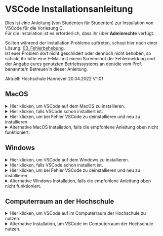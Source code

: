 # VSCode Installationsanleitung

Dies ist eine Anleitung (von Studenten für Studenten) zur Installation von VSCode für die Vorlesung C.<br />
Für die Installation ist es erforderlich, dass ihr über <b>Adminrechte</b> verfügt.<br />

Sollten während der Installation Probleme auftreten, schaut hier nach einer Lösung: [03_Fehlerbehebung](https://github.com/hshf1/VorlesungC/blob/main/VSCode/03_Fehlerbehebung.md). <br />
Ist euer Problem dort nicht geschildert oder dennoch nicht behoben, so schickt ihr bitte eine E-Mail mit einem Screenshot der Fehlermeldung und der Angabe eures genutzten Betriebssystems an den/die vom Prof. benannte/n Betreuer/in dieser Anleitung.

Aktuell:
Hochschule Hannover 20.04.2022 V1.01

## MacOS

<details>
  <summary>Hier klicken, um VSCode auf dem MacOS zu installieren.</summary>

### Schritt 1
Wir laden VSCode für Mac herunter, indem wir auf den folgenden Link klicken:
https://code.visualstudio.com/docs?dv=osx

Danach schieben wir im Finder einfach die Datei `<Visual Studio Code.app>` in den `<Programme>` Ordner. 
  
### Schritt 2
  
Ladet die folgende Datei herunter: [installVSCode.sh.zip](https://github.com/hshf1/VorlesungC/files/8500938/installVSCode.sh.zip)

Die Datei aus diesem ZIP-Ordner schiebt ihr auf euren Schreibtisch (Desktop). <br />
<img width="401" alt="Bildschirmfoto 2022-04-17 um 05 35 45" src="https://user-images.githubusercontent.com/100713757/163699203-aff40972-d3a1-4212-ad96-71e6606950f9.png"> <br />
  
Nun öffnet ihr das Terminal <br />
<img width="566" alt="Bildschirmfoto 2022-04-17 um 05 31 43" src="https://user-images.githubusercontent.com/100713757/163699216-b1eb7dd1-ffce-4bcd-be21-1691adaf0c6b.png">
  
und gebt folgendes ein:
  
> sh ~/Desktop/installVSCode.sh
  
<img width="561" alt="Bildschirmfoto 2022-04-17 um 05 38 53" src="https://user-images.githubusercontent.com/100713757/163699298-7f71c5ab-07f6-43cd-857b-e3eb61dab502.png">

Nun werdet ihr nach eurem Passwort gefragt. <br />

<img width="561" alt="Bildschirmfoto 2022-04-17 um 05 38 59" src="https://user-images.githubusercontent.com/100713757/163699305-1b6cf156-158f-4c7c-880f-c51858000e5e.png">
  
Gebt das Passwort ein, dass ihr auch für die Anmeldung am Laptop nutzt und drückt auf Enter auf der Tastatur.
  
Am Ende sollte dann Installation beendet erscheinen. <br />
<img width="750" alt="Bildschirmfoto 2022-04-17 um 05 33 50" src="https://user-images.githubusercontent.com/100713757/163699227-a2bf91bd-3c4f-42d6-a16b-a7946f22f5c9.png">

Hiermit wäre die Installation auch schon fertig und wir können mit [Erste Schritte](https://github.com/hshf1/VorlesungC/blob/main/VSCode/02_Erste_Schritte.md) weiter machen.

  </details>
  
<details>
<summary>Hier klicken, falls VSCode schon installiert ist.</summary>
  
Das ist kein Problem, dann führe bei der oben beschriebene Installation nur Schritt 2 durch.

</details>
  
  <details>
  <summary>Hier klicken, um bei Fehler VSCode zu deinstallieren und neu zu installieren.</summary>
Falls bei der Installation oder der anschließenden Nutzung von VSCode fehler auftreten, so könnt ihr VSCode deinstallieren 
und wieder anhand der oberen Anleitung neu installieren. Wie Programme auf einem MacOS deinstalliert/gelöscht werden, ist hier erklärt:
https://support.apple.com/de-de/HT202235
    
  </details>
  
  <details>
<summary>Alternative MacOS Installation, falls die empfohlene Anleitung oben nicht funktioniert.</summary>  

### Schritt 1
Damit wir mit Visual Studio Code C programmieren können, brauchen wir einen Compiler und Debugger. 

Dazu öffnen wir den Terminal und überprüfen, ob dies bereits vorhanden ist, indem wir
> clang –version

im Terminal eingeben. Bekommen wir eine Versionsnummer angezeigt, können wir mit Schritt 2 weiter machen. Bekommen wir aber 
mit der Abfrage keine Versionsnummer angezeit, so geben wir im Terminal
> Xcode-select –install

ein und überprüfen das Ergebnis wieder mit 
> clang –version

Nun sollte eine Versionsnummer angezeigt werden und wir können mit Schritt 2 weiter machen.

### Schritt 2
Wir laden VSCode für Mac herunter, indem wir auf den folgenden Link klicken:
https://code.visualstudio.com/docs?dv=osx

Danach schieben wir im Finder einfach die Datei `<Visual Studio Code.app>` in den `<Programme>` Ordner. 

### Schritt 3
Wir öffnen als nächstes Visual Studio Code.<br />

Nun installieren wir einige Erweiterungen, in dem wir auf das Symbol mit 3+1 Quadraten auf der linken Seite klicken:

<img width="367" alt="image" src="https://user-images.githubusercontent.com/78163337/112048606-e031c480-8b4e-11eb-81a7-13dccddf3201.png">

Wir möchten die vier Extensions C/C++, Code Runner, Live Share und GitLens. Oft gibt es eine reguläre, stabile und eine Vorab-Test-Version. Man kann sich an den Downloadzahlen aus den folgenden Screenshots orientieren, um die stabile Version zu erwischen:

![image](https://user-images.githubusercontent.com/78163337/112048686-f50e5800-8b4e-11eb-871f-51418cd4aaf6.png)

![image](https://user-images.githubusercontent.com/78163337/112048709-fb9ccf80-8b4e-11eb-8c6b-92e817526a56.png)

![image](https://user-images.githubusercontent.com/78163337/112048726-00618380-8b4f-11eb-84c5-c4ed73dc9d22.png)
  
![image](https://user-images.githubusercontent.com/100713757/159911055-cba05f87-f11f-402c-bec2-1551c6098574.png)
  
### Schritt 4
  
Um die Einstellungen überall zu haben, egal wo wir die Programme speichern und von anfang an überall debuggen können, laden wir zuerst den ZIP-Ordner herunter: [SettingsMAC.zip](https://github.com/hshf1/VorlesungC/files/8498985/SettingsMAC.zip)

Nun gehe wir im Finder auf Gehe zu und gehen da auf Gehe zum Ordner.
  
![image](https://user-images.githubusercontent.com/100713757/160494364-ae34d538-8420-4e91-b3d8-b47f8dd8bf89.png)

In der Suchleichte geben wir folgende Adresse ein: 
ACHTUNG: [Platzhalter] müsst ihr zusammen mit den eckigen Klammern nach eurem Benutzernamen auf dem MacOS umbennenen. 

>  /Users/[Platzhalter]/Library/Application Support/Code/User
  
In meinem Fall ist mein Benutzername ck und sieht wie folgt dann aus:
  
![image](https://user-images.githubusercontent.com/100713757/160494625-2aace6a3-2697-4d48-8494-5722c8affd83.png)
  
In den geöffneten Ordner kopiert ihr nun die 3 Dateien aus dem aus Schritt 1 runtergeladenen ZIP-Ordner. Falls da schon Dateien mit dem selben Namen vorhanden sind, ersetzt diese einfach.
  
Nun sollten die 3 Dateien sich in diesem Ordner befinden.
  
![image](https://user-images.githubusercontent.com/100713757/160494882-73fbd31a-1ba8-4774-b266-010bd286027e.png)
  
Hiermit wäre die Installation auch schon fertig und wir können mit [Erste Schritte](https://github.com/hshf1/VorlesungC/blob/main/VSCode/02_Erste_Schritte.md) weiter machen.
  </details>

## Windows

 <details> 
<summary>Hier klicken, um VSCode auf dem Windows zu installieren.</summary> 
    
Solltet ihr bei der Installation Probleme aufgrund eures Virenscanners oder durch Windows Defender haben, so könnt ihr die alternative Installation weiter untern nutzen.
  
Ladet folgende Datei herunter und entpackt es: [installVSCode.zip](https://github.com/hshf1/VorlesungC/files/8517029/installVSCode.zip) <br />
Nun startet ihr das Programm als Administrator und folgt den Befehlen. 

Hiermit wäre die Installation auch schon fertig und wir können mit [Erste Schritte](https://github.com/hshf1/VorlesungC/blob/main/VSCode/Erste_Schritte.md) weiter machen.
</details>
    
<details>
<summary>Hier klicken, falls VSCode schon installiert ist.</summary>
  
Das ist kein Problem, führe die oben beschriebene Installationsanleitung einfach ganz normal durch.<br />
Bereits installierte Programme bleiben erhalten und nur fehlende dazu installiert.

</details>
  <details>
  <summary>Hier klicken, um bei Fehler VSCode zu deinstallieren und neu zu installieren.</summary>
Falls bei der Installation oder der anschließenden Nutzung von VSCode fehler auftreten, so könnt ihr es komplett deinstallieren und wieder anhand der oberen Anleitung neu installieren.
<br /><br />
Dafür müsst ihr diese Programme deinstallieren:

![Deinstallation](https://user-images.githubusercontent.com/100713757/159841162-32f5c2e6-24e2-4f33-a9a5-d7a18cd034ac.png)

    
Zum Schluss starten wir noch die Eingabeaufforderung (CMD) mit Adminrechten und geben folgenden Code ein:
> RMDIR /S /Q C:\ProgramData\chocolatey
    
Nun ist alles deinstalliert und gelöscht und es kann mit der Installation wieder von vorne begonnen werden.
    
  </details>
    
<details> 
<summary>Alternative Windows Installation, falls die empfohlene Anleitung oben nicht funktioniert.</summary> 
  
### Schritt 1

Wir laden den ZIP-Ordner hier runter:
[installVSCode.zip](https://github.com/hshf1/VorlesungC/files/8517088/installVSCode.zip)

Die Datei im ZIP-Ordner entpacken wir direkt in den Downloadsordner und lassen es da. Es darf nicht in einem weiteren Ordner sein!
![Schritt 1](https://user-images.githubusercontent.com/100713757/163715189-8d3b902b-be32-405e-8b38-47a029ef3ab3.png)

### Schritt 2
Wir öffnen die Eingabeaufforderung als Administrator.
  
![Schritt 2 CMD](https://user-images.githubusercontent.com/100713757/159831542-2f08c9b7-ef1c-4feb-a8a8-435d69435238.jpg)

Nun kopieren wir die folgende Zeile in das Terminal, bestätigen mit Enter und warten wieder auf den Eingabeprompt.
  
> cd %USERPROFILE%\Downloads & installVSCode.cmd
  
![Schritt 2 Code](https://user-images.githubusercontent.com/100713757/159831925-92e8b154-19cc-4aec-b434-c62facb4813f.png)

Dieses Mal kann das ein paar Minuten dauern. Sobald die Installation fertig ist, wird sich das Terminal nach 5 Sekunden selbst schließen.

Hiermit wäre die Installation auch schon fertig und wir können mit [Erste Schritte](https://github.com/hshf1/VorlesungC/blob/main/VSCode/02_Erste_Schritte.md) weiter machen.
</details>  
  
## Computerraum an der Hochschule
<details> 
<summary>Hier klicken, um VSCode auf im Computerraum der Hochschule zu nutzen.</summary> 
    
Solltet ihr bei der Installation Probleme aufgrund eures Virenscanners oder durch Windows Defender haben, so könnt ihr die alternative Installation weiter unten nutzen.
  
Ladet folgende Datei herunter und entpackt es: [installVSCodeCR.zip](https://github.com/hshf1/VorlesungC/files/8517082/installVSCodeCR.zip) <br />
Nun startet ihr das Programm als Administrator und folgt den Befehlen. 

Hiermit wäre die Installation auch schon fertig und wir können mit [Erste Schritte](https://github.com/hshf1/VorlesungC/blob/main/VSCode/Erste_Schritte.md) weiter machen.
</details>

<details>
  <summary>Alternative Installation, um VSCode im Computerraum der Hochschule nutzen.</summary>

### Schritt 1

Wir laden den ZIP-Ordner hier runter:
[installVSCodeCR.zip](https://github.com/hshf1/VorlesungC/files/8517085/installVSCodeCR.zip)

Die Datei im ZIP-Ordner entpacken wir direkt in den Downloadsordner und lassen es da. Es darf nicht in einem weiteren Ordner sein!
![Schritt 1](https://user-images.githubusercontent.com/100713757/163715189-8d3b902b-be32-405e-8b38-47a029ef3ab3.png)

### Schritt 2
Wir öffnen die Eingabeaufforderung als Administrator.
![Schritt 2 CMD](https://user-images.githubusercontent.com/100713757/163715267-52645198-8e2e-4d54-bd15-9d208b6eb2f4.png)

Nun kopieren wir die folgende Zeile in das Terminal, bestätigen mit Enter und warten wieder auf den Eingabeprompt.
  
> cd Downloads & installVSCodeCR.cmd
  
![Schritt 2 Code](https://user-images.githubusercontent.com/100713757/163715340-2e0fce0a-a461-41ef-a4cd-6a18741551d8.png)

Hiermit wäre die Installation auch schon fertig und VSCode ist nun im Computerraum nutzbar.
</details>
